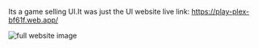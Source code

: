 Its a game selling UI.It was just the UI
website live link: https://play-plex-bf61f.web.app/

![full website image](https://i.ibb.co/K7VXCRz/screencapture-play-plex-bf61f-web-app-2024-06-22-07-29-45.png)


